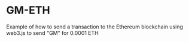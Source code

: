 # GM-ETH
Example of how to send a transaction to the Ethereum blockchain using web3.js to send "GM" for 0.0001 ETH
